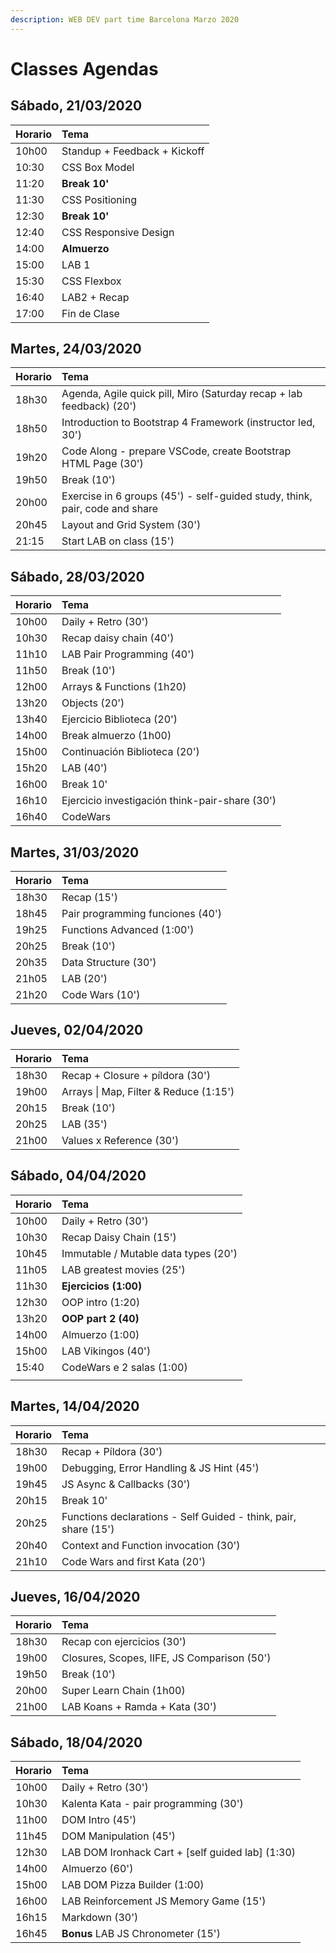 ```yaml
---
description: WEB DEV part time Barcelona Marzo 2020
---
```


# Classes Agendas

## Sábado, 21/03/2020

| Horario | Tema |
| :--- | :--- |
| 10h00 | Standup + Feedback + Kickoff |
| 10:30 | CSS Box Model |
| 11:20 | **Break 10'** |
| 11:30 | CSS Positioning |
| 12:30 | **Break 10'** |
| 12:40 | CSS Responsive Design |
| 14:00 | **Almuerzo** |
| 15:00 | LAB 1 |
| 15:30 | CSS Flexbox |
| 16:40 | LAB2 + Recap |
| 17:00 | Fin de Clase |

## Martes, 24/03/2020

| Horario | Tema |
| :--- | :--- |
| 18h30 | Agenda, Agile quick pill, Miro \(Saturday recap + lab feedback\) \(20'\) |
| 18h50 | Introduction to Bootstrap 4 Framework \(instructor led, 30'\) |
| 19h20 | Code Along - prepare VSCode, create Bootstrap HTML Page \(30'\) |
| 19h50 | Break \(10'\) |
| 20h00 | Exercise in 6 groups \(45'\) - self-guided study, think, pair, code and share |
| 20h45 | Layout and Grid System \(30'\) |
| 21:15 | Start LAB on class \(15'\) |

## Sábado, 28/03/2020

| Horario | Tema |
| :--- | :--- |
| 10h00 | Daily + Retro \(30'\) |
| 10h30 | Recap daisy chain \(40'\) |
| 11h10 | LAB Pair Programming \(40'\) |
| 11h50 | Break \(10'\) |
| 12h00 | Arrays & Functions \(1h20\) |
| 13h20 | Objects \(20'\) |
| 13h40 | Ejercicio Biblioteca \(20'\) |
| 14h00 | Break almuerzo \(1h00\) |
| 15h00 | Continuación Biblioteca \(20'\) |
| 15h20 | LAB \(40'\) |
| 16h00 | Break 10' |
| 16h10 | Ejercicio investigación think-pair-share \(30'\) |
| 16h40 | CodeWars |

## Martes, 31/03/2020

| Horario | Tema |
| :--- | :--- |
| 18h30 | Recap \(15'\) |
| 18h45 | Pair programming funciones \(40'\) |
| 19h25 | Functions Advanced \(1:00'\) |
| 20h25 | Break \(10'\) |
| 20h35 | Data Structure \(30'\) |
| 21h05 | LAB \(20'\) |
| 21h20 | Code Wars \(10'\) |

## Jueves, 02/04/2020

| Horario | Tema |
| :--- | :--- |
| 18h30 | Recap + Closure + píldora \(30'\) |
| 19h00 | Arrays \| Map, Filter & Reduce \(1:15'\) |
| 20h15 | Break \(10'\) |
| 20h25 | LAB \(35'\) |
| 21h00 | Values x Reference \(30'\) |

## Sábado, 04/04/2020

| Horario | Tema |
| :--- | :--- |
| 10h00 | Daily + Retro \(30'\) |
| 10h30 | Recap Daisy Chain \(15'\) |
| 10h45 | Immutable / Mutable data types \(20'\) |
| 11h05 | LAB greatest movies \(25'\) |
| 11h30 | **Ejercicios \(1:00\)** |
| 12h30 | OOP intro \(1:20\) |
| 13h20 | **OOP part 2 \(40\)** |
| 14h00 | Almuerzo \(1:00\) |
| 15h00 | LAB Vikingos \(40'\) |
| 15:40 | CodeWars e 2 salas \(1:00\) |
|  |  |

## Martes, 14/04/2020

| Horario | Tema |
| :--- | :--- |
| 18h30 | Recap + Píldora \(30'\) |
| 19h00 | Debugging, Error Handling & JS Hint \(45'\) |
| 19h45 | JS Async & Callbacks \(30'\) |
| 20h15 | Break 10' |
| 20h25 | Functions  declarations - Self Guided - think, pair, share \(15'\) |
| 20h40 | Context and Function invocation \(30'\) |
| 21h10 | Code Wars and first Kata \(20'\) |

## Jueves, 16/04/2020

| Horario | Tema |
| :--- | :--- |
| 18h30 | Recap con ejercicios \(30'\) |
| 19h00 | Closures, Scopes, IIFE, JS Comparison \(50'\) |
| 19h50 | Break \(10'\) |
| 20h00 | Super Learn Chain \(1h00\) |
| 21h00 | LAB Koans + Ramda + Kata \(30'\) |

## Sábado, 18/04/2020

| Horario | Tema |
| :--- | :--- |
| 10h00 | Daily + Retro \(30'\) |
| 10h30 | Kalenta Kata - pair programming \(30'\) |
| 11h00 | DOM Intro \(45'\) |
| 11h45 | DOM Manipulation \(45'\) |
| 12h30 | LAB DOM Ironhack Cart + \[self guided lab\] \(1:30\) |
| 14h00 | Almuerzo \(60'\) |
| 15h00 | LAB DOM Pizza Builder \(1:00\) |
| 16h00 | LAB Reinforcement JS Memory Game \(15'\) |
| 16h15 | Markdown \(30'\) |
| 16h45 | **Bonus** LAB JS Chronometer \(15'\) |

